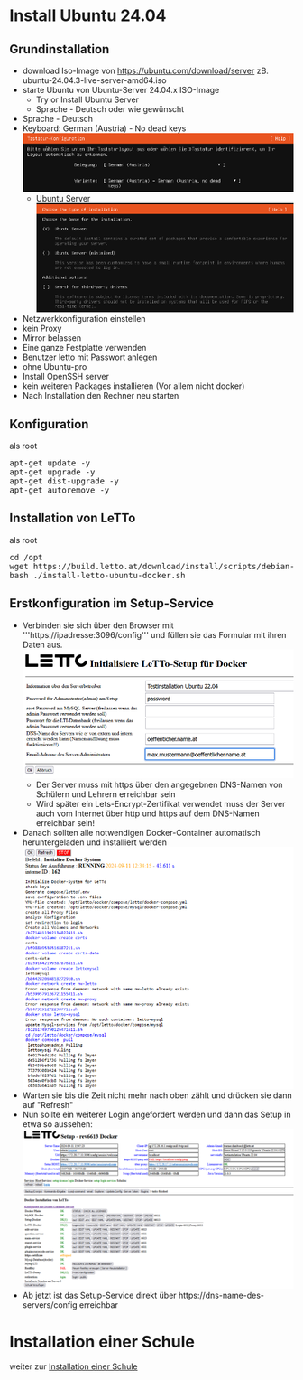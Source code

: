 # Install Ubuntu 24.04
## Grundinstallation
* download Iso-Image von https://ubuntu.com/download/server zB. ubuntu-24.04.3-live-server-amd64.iso
* starte Ubuntu von Ubuntu-Server 24.04.x ISO-Image
  * Try or Install Ubuntu Server
  * Sprache - Deutsch oder wie gewünscht
* Sprache - Deutsch
* Keyboard: German (Austria) - No dead keys ![img.png](img.png)
    * Ubuntu Server ![img_1.png](img_1.png)
* Netzwerkkonfiguration einstellen
* kein Proxy
* Mirror belassen
* Eine ganze Festplatte verwenden
* Benutzer letto mit Passwort anlegen
* ohne Ubuntu-pro
* Install OpenSSH server
* kein weiteren Packages installieren (Vor allem nicht docker)
* Nach Installation den Rechner neu starten

## Konfiguration
als root
<pre>apt-get update -y
apt-get upgrade -y
apt-get dist-upgrade -y
apt-get autoremove -y
</pre>

## Installation von LeTTo
als root
<pre>cd /opt
wget https://build.letto.at/download/install/scripts/debian-ubuntu/install-letto-ubuntu-docker.sh
bash ./install-letto-ubuntu-docker.sh
</pre>
## Erstkonfiguration im Setup-Service
* Verbinden sie sich über den Browser mit '''https://ipadresse:3096/config''' und füllen sie das Formular mit ihren Daten aus. <br>![img_4.png](img_4.png)
    * Der Server muss mit https über den angegebnen DNS-Namen von Schülern und Lehrern erreichbar sein
    * Wird später ein Lets-Encrypt-Zertifikat verwendet muss der Server auch vom Internet über http und https auf dem DNS-Namen erreichbar sein!
* Danach sollten alle notwendigen Docker-Container automatisch heruntergeladen und installiert werden <br>![img_5.png](img_5.png)
* Warten sie bis die Zeit nicht mehr nach oben zählt und drücken sie dann auf "Refresh"
* Nun sollte ein weiterer Login angefordert werden und dann das Setup in etwa so aussehen: <br>![img_6.png](img_6.png)
* Ab jetzt ist das Setup-Service direkt über https://dns-name-des-servers/config erreichbar

# Installation einer Schule
weiter zur [Installation einer Schule](../schulinstallation/index.md)
